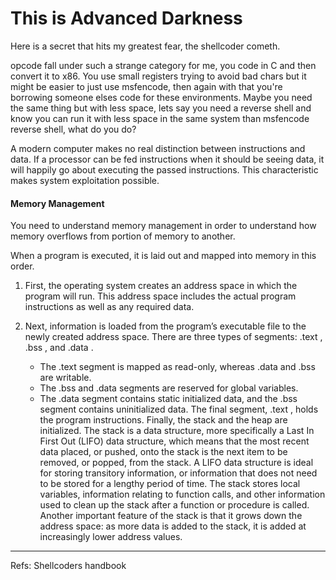 # This is Advanced Darkness
Here is a secret that hits my greatest fear, the shellcoder cometh.

opcode fall under such a strange category for me, you code in C and then convert it to x86. You use small registers trying to avoid bad chars but it might be easier to just use msfencode, then again with that you're borrowing someone elses code for these environments. Maybe you need the same thing but with less space, lets say you need a reverse shell and know you can run it with less space in the same system than msfencode reverse shell, what do you do?

A modern computer makes no real distinction between instructions and data. If a processor can be fed instructions when it should be seeing data, it will happily go about executing the passed instructions. This characteristic makes system exploitation possible.

#### Memory Management

You need to understand memory management in order to understand how memory overflows from portion of memory to another.

When a program is executed, it is laid out and mapped into memory in this order. 

1. First, the operating system creates an address space in which the program will run. This address space includes the actual program instructions as well as any required data.

2. Next, information is loaded from the program’s executable file to the newly created address space. There are three types of segments: .text , .bss , and .data . 
    - The .text segment is mapped as read-only, whereas .data and .bss are writable.
    - The .bss and .data segments are reserved for global variables.
    - The .data segment contains static initialized data, and the .bss segment contains
uninitialized data. The final segment, .text , holds the program instructions.
Finally, the stack and the heap are initialized. The stack is a data structure,
more specifically a Last In First Out (LIFO) data structure, which means that
the most recent data placed, or pushed, onto the stack is the next item to be
removed, or popped, from the stack. A LIFO data structure is ideal for storing
transitory information, or information that does not need to be stored for a
lengthy period of time. The stack stores local variables, information relating to
function calls, and other information used to clean up the stack after a function
or procedure is called.
Another important feature of the stack is that it grows down the address
space: as more data is added to the stack, it is added at increasingly lower
address values.


---
Refs:
Shellcoders handbook
